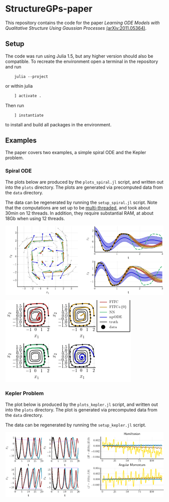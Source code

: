 # StructureGPs-paper

This repository contains the code for the paper 
*Learning ODE Models with Qualitative Structure Using Gaussian Processes* [(arXiv:2011.05364)](https://arxiv.org/abs/2011.05364). 


## Setup
The code was run using Julia 1.5, but any higher version should also be compatible. To recreate the environment open a terminal in the repository and run

```shell
    julia --project
```

or within julia
```julia
    ] activate .
```

Then run 
```
    ] instantiate
```
to install and build all packages in the environment. 

## Examples

The paper covers two examples, a simple spiral ODE and the Kepler problem.
### Spiral ODE
The plots below are produced by the `plots_spiral.jl` script, and written out into the `plots` directory. The plots are generated via precomputed data from the `data` directory. 

The data can be regenerated by running the `setup_spiral.jl` script. Note that the computations are set up to be [multi-threaded](https://docs.julialang.org/en/v1/manual/multi-threading/), and took about 30min on 12 threads. In addition, they require substantial RAM, at about 18Gb when using 12 threads. 

![Plot1](/plots/cubedODE.png)

![Plot2](/plots/longterm.png)

### Kepler Problem

The plot below is produced by the `plots_kepler.jl` script, and written out into the `plots` directory. The plot is generated via precomputed data from the `data` directory. 

The data can be regenerated by running the `setup_kepler.jl` script. 

![Kepler](/plots/kepler.png)